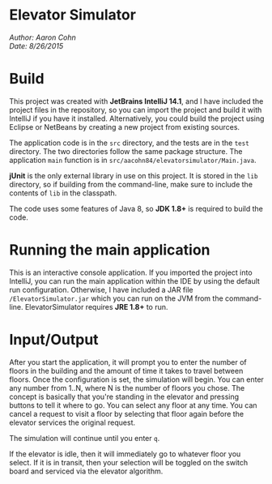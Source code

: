 Elevator Simulator
=
*Author: Aaron Cohn*  
*Date: 8/26/2015*

# Build
This project was created with **JetBrains IntelliJ 14.1**, and I have included the project files in the repository, so you can import the project and build it with IntelliJ if you have it installed. Alternatively, you could build the project using Eclipse or NetBeans by creating a new project from existing sources.

The application code is in the `src` directory, and the tests are in the `test` directory. The two directories follow the same package structure. The application `main` function is in `src/aacohn84/elevatorsimulator/Main.java`.

**jUnit** is the only external library in use on this project. It is stored in the `lib` directory, so if building from the command-line, make sure to include the contents of `lib` in the classpath.

The code uses some features of Java 8, so **JDK 1.8+** is required to build the code.

# Running the main application
This is an interactive console application. If you imported the project into IntelliJ, you can run the main application within the IDE by using the default run configuration. Otherwise, I have included a JAR file `/ElevatorSimulator.jar` which you can run on the JVM from the command-line. ElevatorSimulator requires **JRE 1.8+** to run.

# Input/Output
After you start the application, it will prompt you to enter the number of floors in the building and the amount of time it takes to travel between floors. Once the configuration is set, the simulation will begin. You can enter any number from 1..N, where N is the number of floors you chose. The concept is basically that you're standing in the elevator and pressing buttons to tell it where to go. You can select any floor at any time. You can cancel a request to visit a floor by selecting that floor again before the elevator services the original request.

The simulation will continue until you enter `q`.

If the elevator is idle, then it will immediately go to whatever floor you select. If it is in transit, then your selection will be toggled on the switch board and serviced via the elevator algorithm.
